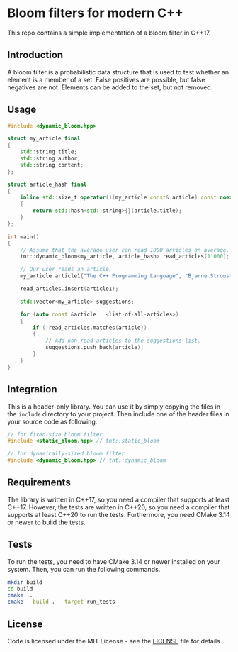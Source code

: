 
# Bloom filters for modern C++

This repo contains a simple implementation of a bloom filter in C++17.


## Introduction

A bloom filter is a probabilistic data structure that is used to test whether an element is a member of a set. False positives are possible, but false negatives are not. Elements can be added to the set, but not removed.


## Usage

```cpp
#include <dynamic_bloom.hpp>

struct my_article final
{
    std::string title;
    std::string author;
    std::string content;
};

struct article_hash final
{
    inline std::size_t operator()(my_article const& article) const noexcept
    {
        return std::hash<std::string>{}(article.title);
    }
};

int main()
{
    // Assume that the average user can read 1000 articles on average.
    tnt::dynamic_bloom<my_article, article_hash> read_articles(1'000);

    // Our user reads an article.
    my_article article1{"The C++ Programming Language", "Bjarne Stroustrup", "The C++ Programming Language is a computer programming book first published in October 1985."};

    read_articles.insert(article1);

    std::vector<my_article> suggestions;

    for (auto const &article : <list-of-all-articles>)
    {
        if (!read_articles.matches(article))
        {
            // Add non-read articles to the suggestions list.
            suggestions.push_back(article);
        }
    }
}
```


## Integration

This is a header-only library. You can use it by simply copying the files in the `include` directory to your project. Then include one of the header files in your source code as following.

```cpp
// for fixed-size bloom filter
#include <static_bloom.hpp> // tnt::static_bloom

// for dynamically-sized bloom filter
#include <dynamic_bloom.hpp> // tnt::dynamic_bloom
```


## Requirements

The library is written in C++17, so you need a compiler that supports at least C++17. However, the tests are written in C++20, so you need a compiler that supports at least C++20 to run the tests. Furthermore, you need CMake 3.14 or newer to build the tests.


## Tests

To run the tests, you need to have CMake 3.14 or newer installed on your system. Then, you can run the following commands.

```bash
mkdir build
cd build
cmake ..
cmake --build . --target run_tests
```

## License

Code is licensed under the MIT License - see the [LICENSE](LICENSE) file for details.